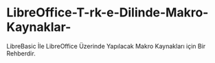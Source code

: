 # LibreOffice-T-rk-e-Dilinde-Makro-Kaynaklar-
LibreBasic İle LibreOffice Üzerinde Yapılacak Makro Kaynakları için Bir Rehberdir.
